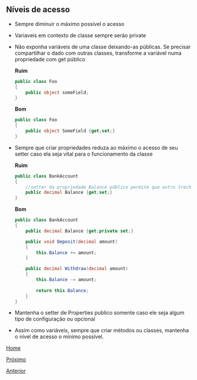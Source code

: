 ## Níveis de acesso

- Sempre diminuir o máximo possível o acesso

- Variaveis em contexto de classe sempre serão private

- Não exponha variáveis de uma classe deixando-as públicas. Se precisar compartilhar o dado com outras classes, transforme a variável numa propriedade com get público
	
	**Ruim**
	```c#
	public class Foo
	{
		public object someField;
	}
	```

	**Bom**
	```c#
	public class Foo
	{
		public object SomeField {get;set;}
	}
	```
	
- Sempre que criar propriedades reduza ao máximo o acesso de seu setter caso ela seja vital para o funcionamento da classe

	**Ruim**
	```c#
	public class BankAccount
	{
		//setter da propriedade Balance público permite que outro trecho de código altere o saldo da conta livremente
		public decimal Balance {get;set;}
	}
	```

	**Bom**
	```c#
	public class BankAccount
	{
		public decimal Balance {get;private set;}

		public void Deposit(decimal amount)
		{
			this.Balance += amount;
		}

		public decimal Withdraw(decimal amount)
		{
			this.Balance -= amount;
			
			return this.Balance;
		}
	}
	```

- Mantenha o setter de Properties publico somente caso ele seja algum tipo de configuração ou opcional

- Assim como variáveis, sempre que criar métodos ou classes, mantenha o nível de acesso o mínimo possível.


[Home](https://github.com/Cappta/best-practices)

[Próximo](https://github.com/Cappta/best-practices/blob/master/codingGuidelines/GIT.md)

[Anterior](https://github.com/Cappta/best-practices/blob/master/codingGuidelines/Variables.md)